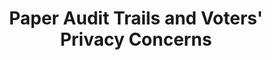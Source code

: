 ---
title: "Paper Audit Trails and Voters&apos; Privacy Concerns"
collection: publications
permalink: /publications/2014-06-Paper-Audit-Trails-and-Voters-Privacy-Concerns
venue: 'In the proceedings of Human Aspects of Information Security, Privacy and Trust (HCII 2014)'
paperurl: 'https://doi.org/10.1007/978-3-319-07620-1\_35'
citation: ' <b>Jurlind Budurushi</b>,  Simon Stockhardt,  Marcel Woide,  Melanie Volkamer, &quot;Paper Audit Trails and Voters&amp;apos; Privacy Concerns.&quot; In the proceedings of Human Aspects of Information Security, Privacy and Trust (HCII 2014)'
---